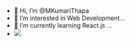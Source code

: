 - 👋 Hi, I’m @MKumariThapa
- 👀 I’m interested in Web Development...
- 🌱 I’m currently learning React.js ...
- ![](https://komarev.com/ghpvc/?MKumariThapa&color=green)

<!---
MKumariThapa/MKumariThapa is a ✨ special ✨ repository because its `README.md` (this file) appears on your GitHub profile.
You can click the Preview link to take a look at your changes.
--->
